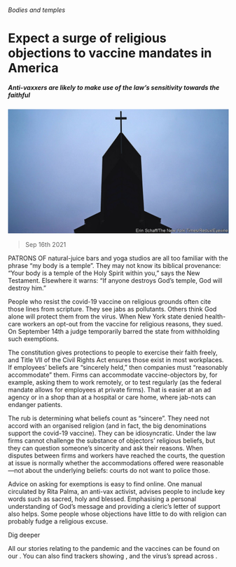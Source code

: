 ###### Bodies and temples

# Expect a surge of religious objections to vaccine mandates in America 

##### Anti-vaxxers are likely to make use of the law’s sensitivity towards the faithful 

![image](images/20210918_USP007_0.jpg) 

> Sep 16th 2021 

PATRONS OF natural-juice bars and yoga studios are all too familiar with the phrase “my body is a temple”. They may not know its biblical provenance: “Your body is a temple of the Holy Spirit within you,” says the New Testament. Elsewhere it warns: “If anyone destroys God’s temple, God will destroy him.”

People who resist the covid-19 vaccine on religious grounds often cite those lines from scripture. They see jabs as pollutants. Others think God alone will protect them from the virus. When New York state denied health-care workers an opt-out from the vaccine for religious reasons, they sued. On September 14th a judge temporarily barred the state from withholding such exemptions.


The constitution gives protections to people to exercise their faith freely, and Title VII of the Civil Rights Act ensures those exist in most workplaces. If employees’ beliefs are “sincerely held,” then companies must “reasonably accommodate” them. Firms can accommodate vaccine-objectors by, for example, asking them to work remotely, or to test regularly (as the federal mandate allows for employees at private firms). That is easier at an ad agency or in a shop than at a hospital or care home, where jab-nots can endanger patients.

The rub is determining what beliefs count as “sincere”. They need not accord with an organised religion (and in fact, the big denominations support the covid-19 vaccine). They can be idiosyncratic. Under the law firms cannot challenge the substance of objectors’ religious beliefs, but they can question someone’s sincerity and ask their reasons. When disputes between firms and workers have reached the courts, the question at issue is normally whether the accommodations offered were reasonable—not about the underlying beliefs: courts do not want to police those.

Advice on asking for exemptions is easy to find online. One manual circulated by Rita Palma, an anti-vax activist, advises people to include key words such as sacred, holy and blessed. Emphasising a personal understanding of God’s message and providing a cleric’s letter of support also helps. Some people whose objections have little to do with religion can probably fudge a religious excuse.

Dig deeper

All our stories relating to the pandemic and the vaccines can be found on our . You can also find trackers showing ,  and the virus’s spread across .

